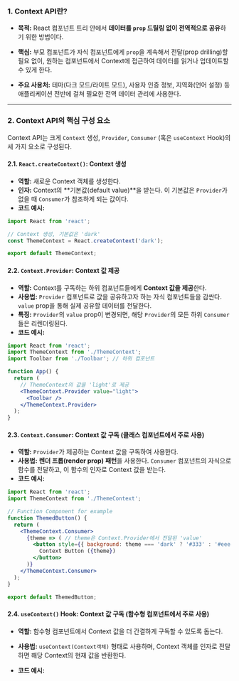 ### 1. Context API란?

- **목적:** React 컴포넌트 트리 안에서 **데이터를 `prop` 드릴링 없이 전역적으로 공유**하기 위한 방법이다.
    
- **핵심:** 부모 컴포넌트가 자식 컴포넌트에게 `prop`을 계속해서 전달(prop drilling)할 필요 없이, 원하는 컴포넌트에서 Context에 접근하여 데이터를 읽거나 업데이트할 수 있게 한다.
    
- **주요 사용처:** 테마(다크 모드/라이트 모드), 사용자 인증 정보, 지역화(언어 설정) 등 애플리케이션 전반에 걸쳐 필요한 전역 데이터 관리에 사용한다.
    

---

### 2. Context API의 핵심 구성 요소

Context API는 크게 `Context` 생성, `Provider`, `Consumer` (혹은 `useContext` Hook)의 세 가지 요소로 구성된다.

#### 2.1. `React.createContext()`: Context 생성

- **역할:** 새로운 Context 객체를 생성한다.
- **인자:** Context의 **기본값(default value)**을 받는다. 이 기본값은 `Provider`가 없을 때 `Consumer`가 참조하게 되는 값이다.
- **코드 예시:**

```jsx
import React from 'react';

// Context 생성, 기본값은 'dark'
const ThemeContext = React.createContext('dark');

export default ThemeContext;
```

#### 2.2. `Context.Provider`: Context 값 제공

- **역할:** Context를 구독하는 하위 컴포넌트들에게 **Context 값을 제공**한다.
- **사용법:** `Provider` 컴포넌트로 값을 공유하고자 하는 자식 컴포넌트들을 감싼다. `value` prop을 통해 실제 공유할 데이터를 전달한다.
- **특징:** `Provider`의 `value` prop이 변경되면, 해당 `Provider`의 모든 하위 `Consumer`들은 리렌더링된다.
- **코드 예시:**

```jsx
import React from 'react';
import ThemeContext from './ThemeContext';
import Toolbar from './Toolbar'; // 하위 컴포넌트

function App() {
  return (
    // ThemeContext의 값을 'light'로 제공
    <ThemeContext.Provider value="light">
      <Toolbar />
    </ThemeContext.Provider>
  );
}
```

#### 2.3. `Context.Consumer`: Context 값 구독 (클래스 컴포넌트에서 주로 사용)

- **역할:** `Provider`가 제공하는 Context 값을 구독하여 사용한다.
- **사용법:** **렌더 프롭(render prop) 패턴**을 사용한다. `Consumer` 컴포넌트의 자식으로 함수를 전달하고, 이 함수의 인자로 Context 값을 받는다.
- **코드 예시:**

```jsx
import React from 'react';
import ThemeContext from './ThemeContext';

// Function Component for example
function ThemedButton() {
  return (
    <ThemeContext.Consumer>
      {theme => ( // theme은 Context.Provider에서 전달된 'value'
        <button style={{ background: theme === 'dark' ? '#333' : '#eee', color: theme === 'dark' ? 'white' : 'black' }}>
          Context Button ({theme})
        </button>
      )}
    </ThemeContext.Consumer>
  );
}

export default ThemedButton;
```


#### 2.4. `useContext()` Hook: Context 값 구독 (함수형 컴포넌트에서 주로 사용)

- **역할:** 함수형 컴포넌트에서 Context 값을 더 간결하게 구독할 수 있도록 돕는다.
    
- **사용법:** `useContext(Context객체)` 형태로 사용하며, Context 객체를 인자로 전달하면 해당 Context의 현재 값을 반환한다.
    
- **코드 예시:**